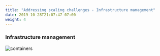 ```yaml
---
title: "Addressing scaling challenges - Infrastructure management"
date: 2019-10-28T21:07:47-07:00
weight: 4
---
```


### Infrastructure management

![containers](/images/intro/mlinfra.png)
